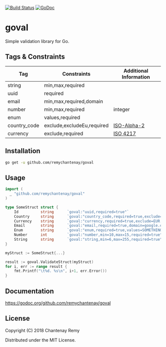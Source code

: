 [![Build Status](https://travis-ci.org/remychantenay/goval.svg?branch=master)](https://travis-ci.org/remychantenay/goval)
[![GoDoc](https://godoc.org/github.com/remychantenay/goval?status.svg)](https://godoc.org/github.com/remychantenay/goval)

# goval
Simple validation library for Go.

## Tags & Constraints
| Tag | Constraints | Additional Information |
| ------ | ------ | ------ |
| string | min,max,required | |
| uuid | required | |
| email | min,max,required,domain | |
| number | min,max,required | integer |
| enum | values,required | |
| country_code | exclude,excludeEu,required | [ISO-Alpha-2](https://en.wikipedia.org/wiki/ISO_3166-1_alpha-2) |
| currency | exclude,required | [ISO 4217](https://en.wikipedia.org/wiki/ISO_4217) |

## Installation
```bash
go get -u github.com/remychantenay/goval
```

## Usage
```go
import (
  _ "github.com/remychantenay/goval"
)

type SomeStruct struct {
	Id      	string		`goval:"uuid,required=true"`
	Country 	string		`goval:"country_code,required=true,exclude=US,excludeEu=true"`
	Currency 	string		`goval:"currency,required=true,exclude=EUR|GBP"`
	Email    	string		`goval:"email,required=true,domain=google.com"`
	Enum     	string		`goval:"enum,required=true,values=SOMETHING|SOMETHING_ELSE"`
	Number   	int		    `goval:"number,min=10,max=15,required=true"`
	String   	string		`goval:"string,min=6,max=255,required=true"`
}

myStruct := SomeStruct{...}

result := goval.ValidateStruct(myStruct)
for i, err := range result {
	fmt.Printf("\t%d. %s\n", i+1, err.Error())
}
```

## Documentation
https://godoc.org/github.com/remychantenay/goval

## License
Copyright (C) 2018 Chantenay Remy

Distributed under the MIT License.
